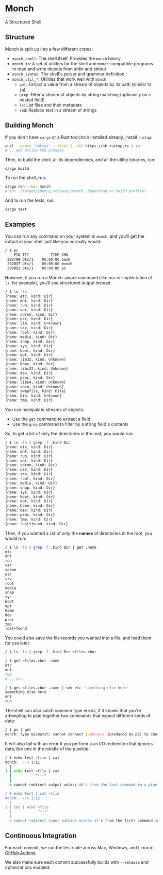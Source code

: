 # Monch

A Structured Shell.

## Structure

Monch is split up into a few different crates:

- `monch_shell`: The shell itself. Provides the `monch` binary.
- `monch_io`: A set of utilities for the shell and `monch`-compatible programs to read and write objects from stdin and stdout
- `monch_syntax`: The shell's parser and grammar definition.
- `monch_util_*`: Utilities that work well with `monch`
  - `get`: Extract a value from a stream of objects by its path (similar to `jq`)
  - `grep`: Filter a stream of objects by string matching (optionally on a nested field)
  - `ls`: List files and their metadata
  - `sed`: Replace text in a stream of strings

## Building Monch

If you don't have `cargo` or a Rust toolchain installed already, install `rustup`:

```sh
curl --proto '=https' --tlsv1.2 -sSf https://sh.rustup.rs | sh
# ...and follow the prompts
```

Then, to build the shell, all its dependencies, and all the utility binaries, run:

```
cargo build
```

To run the shell, run:

```sh
cargo run --bin monch
# (or ./target/{debug,release}/monch, depending on build profile)
```

And to run the tests, run:

```sh
cargo test
```

## Examples

You can run any command on your system in `monch`, and you'll get the output in your shell just like you normally would:

```sh
/ $ ps
    PID TTY          TIME CMD
 292799 pts/1    00:00:00 bash
 292837 pts/1    00:00:00 monch
 293052 pts/1    00:00:00 ps
```

However, if you run a Monch-aware command (like our re-implentation of `ls`, for example), you'll see structured output instead:

```sh
/ $ ls -la
{name: etc, kind: Dir}
{name: mnt, kind: Dir}
{name: run, kind: Dir}
{name: var, kind: Dir}
{name: cdrom, kind: Dir}
{name: usr, kind: Dir}
{name: lib, kind: Unknown}
{name: srv, kind: Dir}
{name: root, kind: Dir}
{name: media, kind: Dir}
{name: snap, kind: Dir}
{name: sys, kind: Dir}
{name: boot, kind: Dir}
{name: opt, kind: Dir}
{name: lib32, kind: Unknown}
{name: home, kind: Dir}
{name: libx32, kind: Unknown}
{name: dev, kind: Dir}
{name: proc, kind: Dir}
{name: lib64, kind: Unknown}
{name: sbin, kind: Unknown}
{name: swapfile, kind: File}
{name: bin, kind: Unknown}
{name: tmp, kind: Dir}
```

You can manipulate streams of objects:

- Use the `get` command to extract a field
- Use the `grep` command to filter by a string field's contents

So, to get a list of only the directories in the root, you would run:

```sh
/ $ ls -la | grep -f .kind Dir
{name: etc, kind: Dir}
{name: mnt, kind: Dir}
{name: run, kind: Dir}
{name: var, kind: Dir}
{name: cdrom, kind: Dir}
{name: usr, kind: Dir}
{name: srv, kind: Dir}
{name: root, kind: Dir}
{name: media, kind: Dir}
{name: snap, kind: Dir}
{name: sys, kind: Dir}
{name: boot, kind: Dir}
{name: opt, kind: Dir}
{name: home, kind: Dir}
{name: dev, kind: Dir}
{name: proc, kind: Dir}
{name: tmp, kind: Dir}
{name: lost+found, kind: Dir}
```

Then, if you wanted a list of only the **names** of directories in the root, you would run:

```sh
/ $ ls -la | grep -f .kind Dir | get .name
etc
mnt
run
var
cdrom
usr
srv
root
media
snap
sys
boot
opt
home
dev
proc
tmp
lost+found
```

You could also save the file records you wanted into a file, and load them for use later:

```sh
/ $ ls -la | grep -f .kind Dir >files.cbor

/ $ get <files.cbor .name
etc
mnt
run
# ...etc.

/ $ get <files.cbor .name | sed etc 'something else here'
something else here
mnt
run
```

The shell can also catch common type errors, if it knows that you're attempting to pipe together two commands that expect different kinds of data:

```sh
/ $ ps | get
monch: type mismatch: cannot connect [unknown] (produced by ps) to cbor (expected by get)
```

It will also fail with an error if you perform a an I/O redirection that ignores data, like one in the middle of the pipeline:

```sh
/ $ echo test >file | cat
monch:  --> 1:11
  |
1 | echo test >file | cat
  |           ^---^
  |
  = cannot redirect output unless it's from the last command in a pipeline

/ $ echo test | cat <file
monch:  --> 1:12
  |
1 | cat | echo <file
  |            ^---^
  |
  = cannot redirect input outside unless it's from the first command in a pipeline
```

## Continuous Integration

For each commit, we run the test suite across Mac, Windows, and Linux in [GitHub Actions](https://github.com/wgoodall01/monch/actions).

We also make sure each commit successfully builds with `--release` and optimizations enabled.

